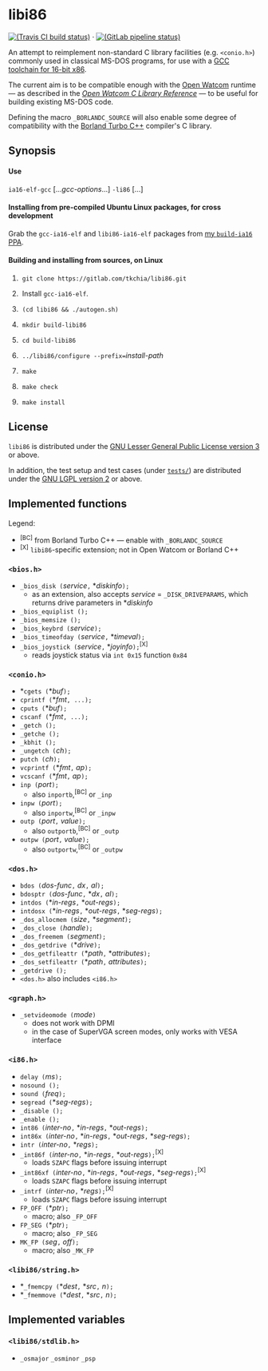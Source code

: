 # libi86

[![(Travis CI build status)](https://travis-ci.org/tkchia/libi86.svg?branch=master)](https://travis-ci.org/tkchia/libi86) · [![(GitLab pipeline status)](https://gitlab.com/tkchia/libi86/badges/master/pipeline.svg)](https://gitlab.com/tkchia/libi86/-/commits/master)

An attempt to reimplement non-standard C library facilities (e.g. `<conio.h>`) commonly used in classical MS-DOS programs, for use with a [GCC toolchain for 16-bit x86](https://github.com/tkchia/build-ia16/).

The current aim is to be compatible enough with the [Open Watcom](https://github.com/open-watcom/open-watcom-v2/) runtime — as described in the [_Open Watcom C Library Reference_](https://github.com/open-watcom/open-watcom-v2-wikidocs/blob/master/docs/clib.pdf) — to be useful for building existing MS-DOS code.

Defining the macro `_BORLANDC_SOURCE` will also enable some degree of compatibility with the [Borland Turbo C++](http://cc.embarcadero.com/Item/25636) compiler's C library.

## Synopsis

#### Use

`ia16-elf-gcc` [..._gcc-options_...] `-li86` [...]

#### Installing from pre-compiled Ubuntu Linux packages, for cross development

Grab the `gcc-ia16-elf` and `libi86-ia16-elf` packages from [my `build-ia16` PPA](https://launchpad.net/~tkchia/+archive/ubuntu/build-ia16/).

#### Building and installing from sources, on Linux

 1. &nbsp;`git clone https://gitlab.com/tkchia/libi86.git`

 2. &nbsp;Install `gcc-ia16-elf`.

 3. &nbsp;`(cd libi86 && ./autogen.sh)`

 4. &nbsp;`mkdir build-libi86`

 5. &nbsp;`cd build-libi86`

 6. &nbsp;`../libi86/configure --prefix=`_install-path_

 7. &nbsp;`make`

 8. &nbsp;`make check`

 9. &nbsp;`make install`

## License

`libi86` is distributed under the [GNU Lesser General Public License version 3](COPYING3.LIB) or above.

In addition, the test setup and test cases (under [`tests/`](tests/)) are distributed under the [GNU LGPL version 2](COPYING2.LIB) or above.

## Implemented functions

Legend:

  * <sup>[BC]</sup> from Borland Turbo C++ — enable with `_BORLANDC_SOURCE`
  * <sup>[X]</sup> `libi86`-specific extension; not in Open Watcom or Borland C++

### `<bios.h>`

  * `_bios_disk (`_service_`,` \*_diskinfo_`);`
    - as an extension, also accepts _service_ = `_DISK_DRIVEPARAMS`, which returns drive parameters in \*_diskinfo_
  * `_bios_equiplist ();`
  * `_bios_memsize ();`
  * `_bios_keybrd (`_service_`);`
  * `_bios_timeofday (`_service_`,` \*_timeval_`);`
  * `_bios_joystick (`_service_`,` \*_joyinfo_`);`<sup>[X]</sup>
    - reads joystick status via `int 0x15` function `0x84`

### `<conio.h>`

  * \*`cgets (`\*_buf_`);`
  * `cprintf (`\*_fmt_`, ...);`
  * `cputs (`\*_buf_`);`
  * `cscanf (`\*_fmt_`, ...);`
  * `_getch ();`
  * `_getche ();`
  * `_kbhit ();`
  * `_ungetch (`_ch_`);`
  * `putch (`_ch_`);`
  * `vcprintf (`\*_fmt_`,` _ap_`);`
  * `vcscanf (`\*_fmt_`,` _ap_`);`
  * `inp (`_port_`);`
    - also `inportb`,<sup>[BC]</sup> or `_inp`
  * `inpw (`_port_`);`
    - also `inportw`,<sup>[BC]</sup> or `_inpw`
  * `outp (`_port_`,` _value_`);`
    - also `outportb`,<sup>[BC]</sup> or `_outp`
  * `outpw (`_port_`,` _value_`);`
    - also `outportw`,<sup>[BC]</sup> or `_outpw`

### `<dos.h>`

  * `bdos (`_dos-func_`,` _dx_`,` _al_`);`
  * `bdosptr (`_dos-func_`,` \*_dx_`,` _al_`);`
  * `intdos (`\*_in-regs_`,` \*_out-regs_`);`
  * `intdosx (`\*_in-regs_`,` \*_out-regs_`,` \*_seg-regs_`);`
  * `_dos_allocmem (`_size_`,` \*_segment_`);`
  * `_dos_close (`_handle_`);`
  * `_dos_freemem (`_segment_`);`
  * `_dos_getdrive (`\*_drive_`);`
  * `_dos_getfileattr (`\*_path_`,` \*_attributes_`);`
  * `_dos_setfileattr (`\*_path_`,` _attributes_`);`
  * `_getdrive ();`
  * `<dos.h>` also includes `<i86.h>`

### `<graph.h>`

  * `_setvideomode (`_mode_`)`
    - does not work with DPMI
    - in the case of SuperVGA screen modes, only works with VESA interface

### `<i86.h>`

  * `delay (`_ms_`);`
  * `nosound ();`
  * `sound (`_freq_`);`
  * `segread (`\*_seg-regs_`);`
  * `_disable ();`
  * `_enable ();`
  * `int86 (`_inter-no_`,` \*_in-regs_`,` \*_out-regs_`);`
  * `int86x (`_inter-no_`,` \*_in-regs_`,` \*_out-regs_`,` \*_seg-regs_`);`
  * `intr (`_inter-no_`,` \*_regs_`);`
  * `_int86f (`_inter-no_`,` \*_in-regs_`,` \*_out-regs_`);`<sup>[X]</sup>
    - loads `SZAPC` flags before issuing interrupt
  * `_int86xf (`_inter-no_`,` \*_in-regs_`,` \*_out-regs_`,` \*_seg-regs_`);`<sup>[X]</sup>
    - loads `SZAPC` flags before issuing interrupt
  * `_intrf (`_inter-no_`,` \*_regs_`);`<sup>[X]</sup>
    - loads `SZAPC` flags before issuing interrupt
  * `FP_OFF (`\*_ptr_`);`
    - macro; also `_FP_OFF`
  * `FP_SEG (`\*_ptr_`);`
    - macro; also `_FP_SEG`
  * `MK_FP (`_seg_`,` _off_`);`
    - macro; also `_MK_FP`

### `<libi86/string.h>`

  * \*`_fmemcpy (`\*_dest_`,` \*_src_`,` _n_`);`
  * \*`_fmemmove (`\*_dest_`,` \*_src_`,` _n_`);`

## Implemented variables

### `<libi86/stdlib.h>`

  * `_osmajor` `_osminor` `_psp`
